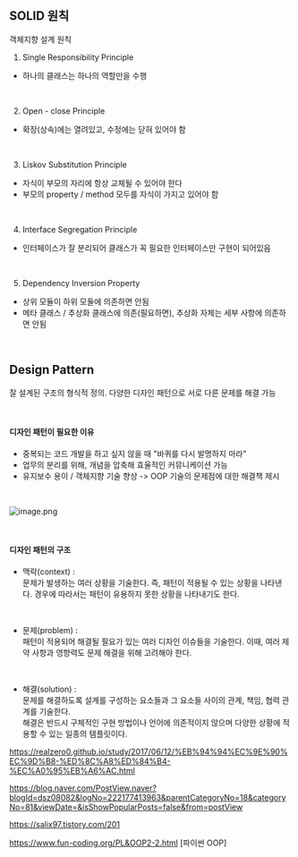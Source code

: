 ## SOLID 원칙 
객체지향 설계 원칙
<br> 

1) Single Responsibility Principle  
- 하나의 클래스는 하나의 역할만을 수행
<br> 

2) Open - close Principle
- 확장(상속)에는 열려있고, 수정에는 닫혀 있어야 함
<br> 

3) Liskov Substitution Principle  
- 자식이 부모의 자리에 항상 교체될 수 있어야 한다  
- 부모의 property / method 모두를 자식이 가지고 있어야 함
<br> 

4) Interface Segregation Principle
- 인터페이스가 잘 분리되어 클래스가 꼭 필요한 인터페이스만 구현이 되어있음
<br> 

5) Dependency Inversion Property
- 상위 모듈이 하위 모둘에 의존하면 안됨
- 메타 클래스 / 추상화 클래스에 의존(필요하면), 추상화 자체는 세부 사항에 의존하면 안됨

<br> 

## Design Pattern
잘 설계된 구조의 형식적 정의. 다양한 디자인 패턴으로 서로 다른 문제를 해결 가능

<br> 

#### 디자인 패턴이 필요한 이유
- 중복되는 코드 개발을 하고 싶지 않을 때 "바퀴를 다시 발명하지 마라"
- 업무의 분리를 위해, 개념을 압축해 효율적인 커뮤니케이션 가능
- 유지보수 용이 / 객체지향 기술 향상 -> OOP 기술의 문제점에 대한 해결책 제시

<br> 

![image.png](attachment:image.png)

<br> 

#### 디자인 패턴의 구조
- 맥락(context) :  
문제가 발생하는 여러 상황을 기술한다. 즉, 패턴이 적용될 수 있는 상황을 나타낸다. 경우에 따라서는 패턴이 유용하지 못한 상황을 나타내기도 한다.

<br> 

- 문제(problem) :    
패턴이 적용되어 해결될 필요가 있는 여러 디자인 이슈들을 기술한다. 이때, 여러 제약 사항과 영향력도 문제 해결을 위해 고려해야 한다.

<br> 

- 해결(solution) :   
문제를 해결하도록 설계를 구성하는 요소들과 그 요소들 사이의 관계, 책임, 협력 관계를 기술한다.  
해결은 반드시 구체적인 구현 방법이나 언어에 의존적이지 않으며 다양한 상황에 적용할 수 있는 일종의 템플릿이다. 




https://realzero0.github.io/study/2017/06/12/%EB%94%94%EC%9E%90%EC%9D%B8-%ED%8C%A8%ED%84%B4-%EC%A0%95%EB%A6%AC.html     

https://blog.naver.com/PostView.naver?blogId=dsz08082&logNo=222177413963&parentCategoryNo=18&categoryNo=81&viewDate=&isShowPopularPosts=false&from=postView     

https://salix97.tistory.com/201      


https://www.fun-coding.org/PL&OOP2-2.html [파이썬 OOP]    





